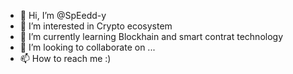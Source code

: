 - 👋 Hi, I’m @SpEedd-y
- 👀 I’m interested in Crypto ecosystem
- 🌱 I’m currently learning Blockhain and smart contrat technology
- 💞️ I’m looking to collaborate on ...
- 📫 How to reach me :)

<!---
SpEedd-y/SpEedd-y is a ✨ special ✨ repository because its `README.md` (this file) appears on your GitHub profile.
You can click the Preview link to take a look at your changes.
--->
